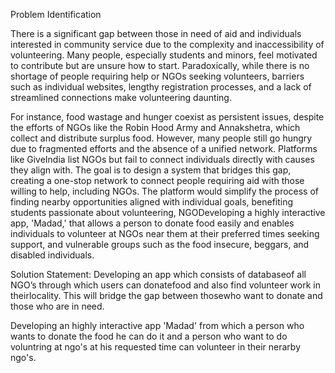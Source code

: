 Problem Identification

There is a significant gap between those in need of aid and individuals interested in community service due to the complexity and inaccessibility of volunteering. Many people, especially students and minors,
feel motivated to contribute but are unsure how to start. Paradoxically, while there is no shortage of people requiring help or NGOs seeking volunteers, barriers such as individual websites, 
lengthy registration processes, and a lack of streamlined connections make volunteering daunting.

For instance, food wastage and hunger coexist as persistent issues, despite the efforts of NGOs like the Robin Hood Army and Annakshetra, which collect and distribute surplus food. However, 
many people still go hungry due to fragmented efforts and the absence of a unified network. Platforms like GiveIndia list NGOs but fail to connect individuals directly with causes they align with.
The goal is to design a system that bridges this gap, creating a one-stop network to connect people requiring aid with those willing to help, including NGOs. The platform would simplify the process 
of finding nearby opportunities aligned with individual goals, benefiting students passionate about volunteering, NGODeveloping a highly interactive app, 'Madad,' that allows a person to donate food easily and enables individuals to volunteer at NGOs near them at their preferred times seeking support, and vulnerable groups such as the food insecure, beggars, 
and disabled individuals.

Solution Statement:
Developing an app which consists of databaseof all NGO’s through which users can donatefood and also find volunteer work in theirlocality. This will bridge the gap between thosewho want to 
donate and those who are in need.

Developing an highly interactive app 'Madad' from which a person who wants to donate the food he can do it and a person who want to do voluntring at ngo's at his requested time can 
volunteer in their nerarby ngo's.
